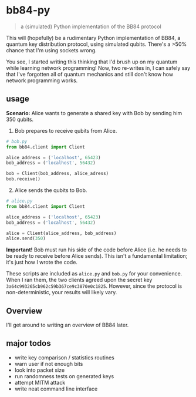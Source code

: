 # bb84-py
> a (simulated) Python implementation of the BB84 protocol

This will (hopefully) be a rudimentary Python implementation of BB84, a quantum key distribution protocol, using simulated qubits. There's a >50% chance that I'm using sockets wrong.

You see, I started writing this thinking that I'd brush up on my quantum while learning network programming! Now, two re-writes in, I can safely say that I've forgotten all of quantum mechanics and still don't know how network programming works.

## usage
**Scenario:** Alice wants to generate a shared key with Bob by sending him 350 qubits.

1. Bob prepares to receive qubits from Alice.
``` python
# bob.py
from bb84.client import Client

alice_address = ('localhost', 65423)
bob_address = ('localhost', 56432)

bob = Client(bob_address, alice_adress)
bob.receive()
```
2. Alice sends the qubits to Bob.
``` python
# alice.py
from bb84.client import Client

alice_address = ('localhost', 65423)
bob_address = ('localhost', 56432)

alice = Client(alice_address, bob_address)
alice.send(350)
```

**Important!** Bob must run his side of the code before Alice (i.e. he needs to be ready to receive before Alice sends). This isn't a fundamental limitation; it's just how I wrote the code.

These scripts are included as `alice.py` and `bob.py` for your convenience. When I ran them, the two clients agreed upon the secret key `3a64c993265cb962c59b367ce9c3870e0c1825`. However, since the protocol is non-deterministic, your results will likely vary.

## Overview
I'll get around to writing an overview of BB84 later.

## major todos
* write key comparison / statistics routines
* warn user if not enough bits
* look into packet size
* run randomness tests on generated keys
* attempt MITM attack
* write neat command line interface

